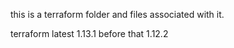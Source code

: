 this is a terraform folder and files associated with it.

terraform latest 1.13.1
before that 1.12.2